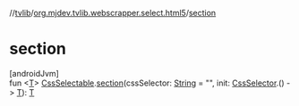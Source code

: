//[tvlib](../../index.md)/[org.mjdev.tvlib.webscrapper.select.html5](index.md)/[section](section.md)

# section

[androidJvm]\
fun &lt;[T](section.md)&gt; [CssSelectable](../org.mjdev.tvlib.webscrapper.select/-css-selectable/index.md).[section](section.md)(cssSelector: [String](https://kotlinlang.org/api/latest/jvm/stdlib/kotlin/-string/index.html) = &quot;&quot;, init: [CssSelector](../org.mjdev.tvlib.webscrapper.select/-css-selector/index.md).() -&gt; [T](section.md)): [T](section.md)
